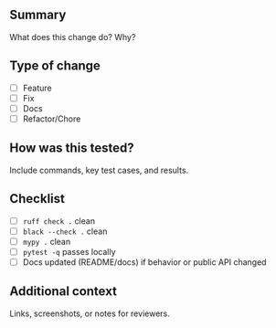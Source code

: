 ## Summary

What does this change do? Why?

## Type of change

- [ ] Feature
- [ ] Fix
- [ ] Docs
- [ ] Refactor/Chore

## How was this tested?

Include commands, key test cases, and results.

## Checklist

- [ ] `ruff check .` clean
- [ ] `black --check .` clean
- [ ] `mypy .` clean
- [ ] `pytest -q` passes locally
- [ ] Docs updated (README/docs) if behavior or public API changed

## Additional context

Links, screenshots, or notes for reviewers.
